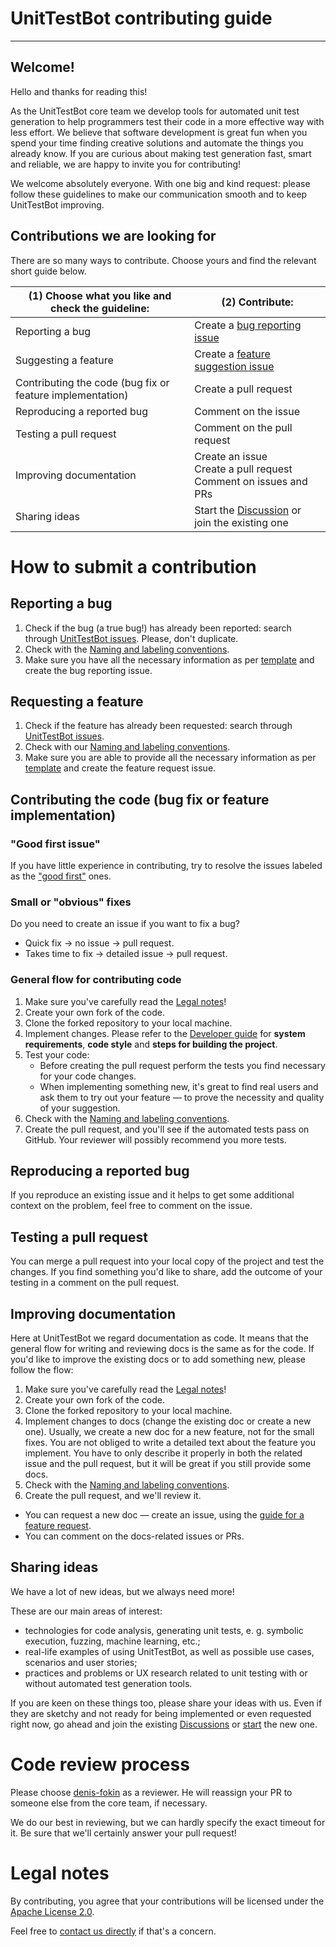 # UnitTestBot contributing guide

---

## Welcome!

Hello and thanks for reading this!

As the UnitTestBot core team we develop tools for automated unit test generation to help programmers test their code
in a more effective way with less effort. We believe that software development is great fun when you spend your time
finding creative solutions and automate the things you already know. If you are curious about making test generation
fast, smart and reliable, we are happy to invite you for contributing!

We welcome absolutely everyone. With one big and kind request: please follow these guidelines to make our communication smooth and to keep UnitTestBot improving.

## Contributions we are looking for

There are so many ways to contribute. Choose yours and find the relevant short guide below.

|(1) Choose what you like and check the guideline:| (2) Contribute:                                                                                                                               |
|---------------|-----------------------------------------------------------------------------------------------------------------------------------------------|
|Reporting a bug| Create a [bug reporting issue](https://github.com/UnitTestBot/UTBotJava/issues/new?assignees=&labels=&template=bug_report.md&title=)          |
|Suggesting a feature| Create a [feature suggestion issue](https://github.com/UnitTestBot/UTBotJava/issues/new?assignees=&labels=&template=feature_request.md&title=) |
|Contributing the code (bug fix or feature implementation)| Create a pull request                                                                                                                         |
|Reproducing a reported bug| Comment on the issue                                                                                                                          |
|Testing a pull request| Comment on the pull request                                                                                                                   |
|Improving documentation| Create an issue<br/>Create a pull request<br/>Comment on issues and PRs                                                                       |
|Sharing ideas| Start the [Discussion](https://github.com/UnitTestBot/UTBotJava/discussions) or join the existing one                                         |

# How to submit a contribution

## Reporting a bug

1. Check if the bug (a true bug!) has already been reported: search through [UnitTestBot issues](https://github.com/UnitTestBot/UTBotJava/issues). Please, don't duplicate.
2. Check with the [Naming and labeling conventions](Conventions.md).
3. Make sure you have all the necessary information as per [template](https://github.com/UnitTestBot/UTBotJava/issues/new?assignees=&labels=&template=bug_report.md&title=) and create the bug reporting issue.

## Requesting a feature

1. Check if the feature has already been requested: search through [UnitTestBot issues](https://github.com/UnitTestBot/UTBotJava/issues).
2. Check with our [Naming and labeling conventions](Conventions.md).
3. Make sure you are able to provide all the necessary information as per [template](https://github.com/UnitTestBot/UTBotJava/issues/new?assignees=&labels=&template=feature_request.md&title=) and create the feature request issue.

## Contributing the code (bug fix or feature implementation)

### "Good first issue"

If you have little experience in contributing, try to resolve the issues labeled as the ["good first"](https://github.com/UnitTestBot/UTBotJava/contribute) ones.

### Small or "obvious" fixes

Do you need to create an issue if you want to fix a bug?

* Quick fix → no issue → pull request.
* Takes time to fix → detailed issue → pull request.

### General flow for contributing code

1. Make sure you've carefully read the [Legal notes](#Legal-notes)!
2. Create your own fork of the code.
3. Clone the forked repository to your local machine.
4. Implement changes. Please refer to the [Developer guide](DEVNOTE.md) for **system requirements**, **code
   style** and
   **steps for building the project**.
5. Test your code:
   * Before creating the pull request perform the tests you find necessary for your code changes.
   * When implementing something new, it's great to find real users and ask them to try out your feature — to prove
     the necessity and quality of your suggestion.
6. Check with the [Naming and labeling conventions](Conventions.md).
7. Create the pull request, and you'll see if the automated tests pass on GitHub. Your reviewer will possibly recommend
   you more tests.

## Reproducing a reported bug

If you reproduce an existing issue and it helps to get some additional context on the problem, feel free to comment on the issue.

## Testing a pull request

You can merge a pull request into your local copy of the project and test the changes. If you find something you'd like to share, add the outcome of your testing in a comment on the pull request.

## Improving documentation

Here at UnitTestBot we regard documentation as code. It means that the general flow for writing and reviewing docs
is the same as for the code. If you'd like to improve the existing docs or to add something new, please follow the flow:

1. Make sure you've carefully read the [Legal notes](#Legal-notes)!
2. Create your own fork of the code.
3. Clone the forked repository to your local machine.
4. Implement changes to docs (change the existing doc or create a new one). Usually, we create a new doc for a new feature, not for the small fixes. You are not obliged to write a detailed text about the feature you implement. You have to only describe it properly in both the related issue and the pull request, but it will be great if you still provide some docs.
6. Check with the [Naming and labeling conventions](Conventions.md).
7. Create the pull request, and we'll review it.

* You can request a new doc — create an issue, using the [guide for a feature request](#Requesting-a-feature).
* You can comment on the docs-related issues or PRs.

## Sharing ideas

We have a lot of new ideas, but we always need more!

These are our main areas of interest:

* technologies for code analysis, generating unit tests, e. g. symbolic execution, fuzzing, machine learning, etc.;
* real-life examples of using UnitTestBot, as well as possible use cases, scenarios and user stories;
* practices and problems or UX research related to unit testing with or without automated test generation tools.

If you are keen on these things too, please share your ideas with us. Even if they are sketchy and not ready for being implemented or even requested right now, go ahead and join the existing [Discussions](https://github.com/UnitTestBot/UTBotJava/discussions) or [start](https://github.com/UnitTestBot/UTBotJava/discussions/new) the new one.

# Code review process
Please choose [denis-fokin](https://github.com/denis-fokin) as a reviewer. He will reassign your PR to someone else from the core team, if necessary.

We do our best in reviewing, but we can hardly specify the exact timeout for it. Be sure that we'll certainly answer your pull request!

# Legal notes

By contributing, you agree that your contributions will be licensed under the [Apache License 2.0](https://github.com/UnitTestBot/UTBotJava/blob/main/LICENSE).

Feel free to [contact us directly](https://www.utbot.org/contact/) if that's a concern.